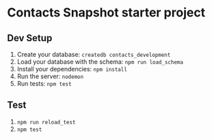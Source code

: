 # Contacts Snapshot starter project

## Dev Setup

1. Create your database: `createdb contacts_development`
1. Load your database with the schema: `npm run load_schema`
1. Install your dependencies: `npm install`
1. Run the server: `nodemon`
1. Run tests: `npm test`

## Test

1. `npm run reload_test`
1. `npm test` 